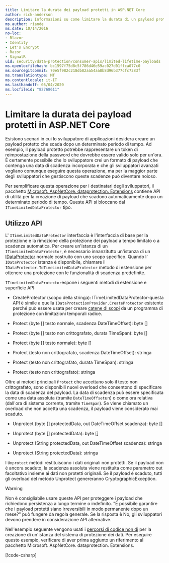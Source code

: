 ```yaml
---
title: Limitare la durata dei payload protetti in ASP.NET Core
author: rick-anderson
description: Informazioni su come limitare la durata di un payload protetto usando le API di protezione dei dati ASP.NET Core.
ms.author: riande
ms.date: 10/14/2016
no-loc:
- Blazor
- Identity
- Let's Encrypt
- Razor
- SignalR
uid: security/data-protection/consumer-apis/limited-lifetime-payloads
ms.openlocfilehash: bc1597f75d8c5f786d46e59ac027d01ffca077c0
ms.sourcegitcommit: 70e5f982c218db82aa54aa8b8d96b377cfc7283f
ms.translationtype: MT
ms.contentlocale: it-IT
ms.lasthandoff: 05/04/2020
ms.locfileid: "82768611"
---
```

# <a name="limit-the-lifetime-of-protected-payloads-in-aspnet-core"></a>Limitare la durata dei payload protetti in ASP.NET Core

Esistono scenari in cui lo sviluppatore di applicazioni desidera creare un payload protetto che scada dopo un determinato periodo di tempo. Ad esempio, il payload protetto potrebbe rappresentare un token di reimpostazione della password che dovrebbe essere valido solo per un'ora. È certamente possibile che lo sviluppatore crei un formato di payload che contenga una data di scadenza incorporata e che gli sviluppatori avanzati vogliano comunque eseguire questa operazione, ma per la maggior parte degli sviluppatori che gestiscono queste scadenze può diventare noioso.

Per semplificare questa operazione per i destinatari degli sviluppatori, il pacchetto [Microsoft. AspNetCore. dataprotection. Extensions](https://www.nuget.org/packages/Microsoft.AspNetCore.DataProtection.Extensions/) contiene API di utilità per la creazione di payload che scadono automaticamente dopo un determinato periodo di tempo. Queste API si bloccano dal `ITimeLimitedDataProtector` tipo.

## <a name="api-usage"></a>Utilizzo API

L' `ITimeLimitedDataProtector` interfaccia è l'interfaccia di base per la protezione e la rimozione della protezione dei payload a tempo limitato o a scadenza automatica. Per creare un'istanza di un `ITimeLimitedDataProtector`, è necessario innanzitutto un'istanza di un [IDataProtector](xref:security/data-protection/consumer-apis/overview) normale costruito con uno scopo specifico. Quando l' `IDataProtector` istanza è disponibile, chiamare il `IDataProtector.ToTimeLimitedDataProtector` metodo di estensione per ottenere una protezione con le funzionalità di scadenza predefinite.

`ITimeLimitedDataProtector`espone i seguenti metodi di estensione e superficie API:

* CreateProtector (scopo della stringa): ITimeLimitedDataProtector-questa API è simile a quella `IDataProtectionProvider.CreateProtector` esistente perché può essere usata per creare [catene di scopi](xref:security/data-protection/consumer-apis/purpose-strings) da un programma di protezione con limitazioni temporali radice.

* Protect (byte [] testo normale, scadenza DateTimeOffset): byte []

* Protect (byte [] testo non crittografato, durata TimeSpan): byte []

* Protect (byte [] testo normale): byte []

* Protect (testo non crittografato, scadenza DateTimeOffset): stringa

* Protect (testo non crittografato, durata TimeSpan): stringa

* Protect (testo non crittografato): stringa

Oltre ai metodi principali `Protect` che accettano solo il testo non crittografato, sono disponibili nuovi overload che consentono di specificare la data di scadenza del payload. La data di scadenza può essere specificata come una data assoluta (tramite `DateTimeOffset`un) o come ora relativa (dall'ora di sistema corrente, tramite `TimeSpan`). Se viene chiamato un overload che non accetta una scadenza, il payload viene considerato mai scaduto.

* Unprotect (byte [] protectedData, out DateTimeOffset scadenza): byte []

* Unprotect (byte [] protectedData): byte []

* Unprotect (String protectedData, out DateTimeOffset scadenza): stringa

* Unprotect (String protectedData): stringa

I `Unprotect` metodi restituiscono i dati originali non protetti. Se il payload non è ancora scaduto, la scadenza assoluta viene restituita come parametro out facoltativo insieme ai dati non protetti originali. Se il payload è scaduto, tutti gli overload del metodo Unprotect genereranno CryptographicException.

>[!WARNING]
> Non è consigliabile usare queste API per proteggere i payload che richiedono persistenza a lungo termine o indefinito. "È possibile garantire che i payload protetti siano irreversibili in modo permanente dopo un mese?" può fungere da regola generale. Se la risposta è No, gli sviluppatori devono prendere in considerazione API alternative.

Nell'esempio seguente vengono usati i [percorsi di codice non di](xref:security/data-protection/configuration/non-di-scenarios) per la creazione di un'istanza del sistema di protezione dei dati. Per eseguire questo esempio, verificare di aver prima aggiunto un riferimento al pacchetto Microsoft. AspNetCore. dataprotection. Extensions.

[!code-csharp[](limited-lifetime-payloads/samples/limitedlifetimepayloads.cs)]
